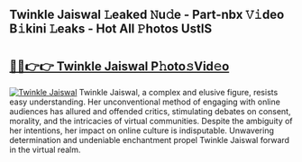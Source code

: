 ## Twinkle Jaiswal 𝙻eaked 𝙽u𝚍e - Part-nbx 𝚅𝚒deo B𝚒kini 𝙻eaks - Hot All 𝙿hotos UstlS

# <h2><a href="http://ld593qb.urlbe.top/?page=Twinkle+Jaiswal">🔗🔗👉👉 Twinkle Jaiswal P𝚑oto𝚜Vid𝚎o</a></h2>

[![Twinkle Jaiswal](https://i.imgur.com/eBuTRDB.gif)](http://ld593qb.urlbe.top/?page=Twinkle+Jaiswal)
Twinkle Jaiswal, a complex and elusive figure, resists easy understanding. Her unconventional method of engaging with online audiences has allured and offended critics, stimulating debates on consent, morality, and the intricacies of virtual communities. Despite the ambiguity of her intentions, her impact on online culture is indisputable. Unwavering determination and undeniable enchantment propel Twinkle Jaiswal forward in the virtual realm.
